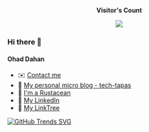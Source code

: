 <p align="center"><b>Visitor's Count</b></p>
<p align="center"><img src="https://cloudflare-worker-counter.ohaddahan.com?name=https://github.com/ohaddahan&nonce=1"/></p>

### Hi there 👋

#### Ohad Dahan

- ✉️ [Contact me](mailto:ohaddahan@gmail.com)
- 📝 [My personal micro blog - tech-tapas](https://ohaddahan.github.io/tech-tapas/)
- 🦀 [I'm a Rustacean](https://www.rust-lang.org/)
- 💼 [My LinkedIn](https://www.linkedin.com/in/ohad-dahan-a31033266/)
- 🔗 [My LinkTree](https://linktr.ee/ohad.dahan)
   
[![GitHub Trends SVG](https://api.githubtrends.io/user/svg/ohaddahan/langs)](https://githubtrends.io)
